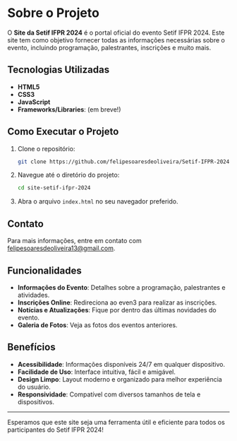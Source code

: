 
# Sobre o Projeto 

O **Site da Setif IFPR 2024** é o portal oficial do evento Setif IFPR 2024. Este site tem como objetivo fornecer todas as informações necessárias sobre o evento, incluindo programação, palestrantes, inscrições e muito mais.


## Tecnologias Utilizadas

- **HTML5**
- **CSS3**
- **JavaScript**
- **Frameworks/Libraries**: (em breve!)

## Como Executar o Projeto

1. Clone o repositório:
   ```bash
   git clone https://github.com/felipesoaresdeoliveira/Setif-IFPR-2024
   ```
2. Navegue até o diretório do projeto:
   ```bash
   cd site-setif-ifpr-2024
   ```
3. Abra o arquivo `index.html` no seu navegador preferido.


## Contato

Para mais informações, entre em contato com [felipesoaresdeoliveira13@gmail.com](mailto:felipesoaresdeoliveira13@gmail.com).

## Funcionalidades

- **Informações do Evento**: Detalhes sobre a programação, palestrantes e atividades.
- **Inscrições Online**: Redireciona ao even3 para realizar as inscrições.
- **Notícias e Atualizações**: Fique por dentro das últimas novidades do evento.
- **Galeria de Fotos**: Veja as fotos dos eventos anteriores.

## Benefícios

- **Acessibilidade**: Informações disponíveis 24/7 em qualquer dispositivo.
- **Facilidade de Uso**: Interface intuitiva, fácil e amigável.
- **Design Limpo**: Layout moderno e organizado para melhor experiência do usuário.
- **Responsividade**: Compatível com diversos tamanhos de tela e dispositivos.


---

Esperamos que este site seja uma ferramenta útil e eficiente para todos os participantes do Setif IFPR 2024!
